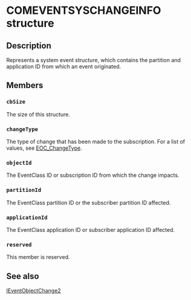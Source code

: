 # COMEVENTSYSCHANGEINFO structure

## Description

Represents a system event structure, which contains the partition and application ID from which an event originated.

## Members

### `cbSize`

The size of this structure.

### `changeType`

The type of change that has been made to the subscription. For a list of values, see [EOC_ChangeType](https://learn.microsoft.com/windows/desktop/api/eventsys/ne-eventsys-eoc_changetype).

### `objectId`

The EventClass ID or subscription ID from which the change impacts.

### `partitionId`

The EventClass partition ID or the subscriber partition ID affected.

### `applicationId`

The EventClass application ID or subscriber application ID affected.

### `reserved`

This member is reserved.

## See also

[IEventObjectChange2](https://learn.microsoft.com/windows/desktop/api/eventsys/nn-eventsys-ieventobjectchange2)